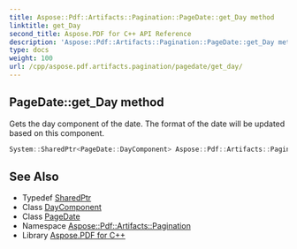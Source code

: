 ```yaml
---
title: Aspose::Pdf::Artifacts::Pagination::PageDate::get_Day method
linktitle: get_Day
second_title: Aspose.PDF for C++ API Reference
description: 'Aspose::Pdf::Artifacts::Pagination::PageDate::get_Day method. Gets the day component of the date. The format of the date will be updated based on this component in C++.'
type: docs
weight: 100
url: /cpp/aspose.pdf.artifacts.pagination/pagedate/get_day/
---
```

## PageDate::get_Day method


Gets the day component of the date. The format of the date will be updated based on this component.

```cpp
System::SharedPtr<PageDate::DayComponent> Aspose::Pdf::Artifacts::Pagination::PageDate::get_Day() const
```

## See Also

* Typedef [SharedPtr](../../../system/sharedptr/)
* Class [DayComponent](../daycomponent/)
* Class [PageDate](../)
* Namespace [Aspose::Pdf::Artifacts::Pagination](../../)
* Library [Aspose.PDF for C++](../../../)
